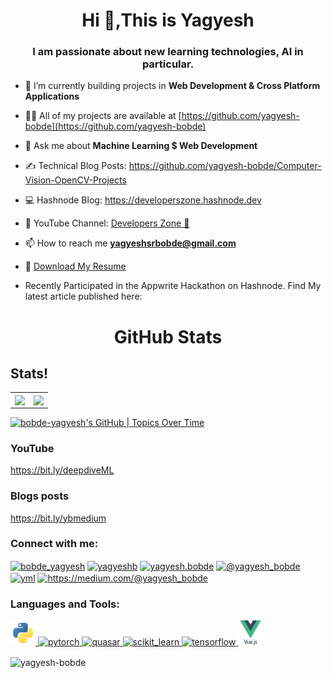 <h1 align="center">Hi 👋,This is Yagyesh</h1>
<h3 align="center">I am passionate about new learning technologies, AI in particular.</h3>


- 🌱 I’m currently building projects in **Web Development & Cross Platform Applications**

- 👨‍💻 All of my projects are available at [https://github.com/yagyesh-bobde](https://github.com/yagyesh-bobde)

- 💬 Ask me about **Machine Learning $ Web Development**

- ✍ Technical Blog Posts: https://github.com/yagyesh-bobde/Computer-Vision-OpenCV-Projects

- 💻 Hashnode Blog: https://developerszone.hashnode.dev

- 🎥 YouTube Channel: [Developers Zone 🚀 ](https://youtube.com/@developersZoneYB)

- 📫 How to reach me **yagyeshsrbobde@gmail.com**

- 📃 [Download My Resume](https://drive.google.com/file/d/1dQpHqBvuuXtaqp8qyQmF95Sqo_EWwzcU/view?usp=sharing)

- Recently Participated in the Appwrite Hackathon on Hashnode. Find My latest article published here: 

<center>
  <h1>GitHub Stats</h1>
</center>  

## Stats!

<table>
  <tr>
    <td align="center" style="padding=0;width=50%;">
      <img align="center" style="padding=0;" src="https://grs.quantumly.dev/api/?username=yagyesh-bobde&show_icons=true&title_color=4F8CC9&text_color=9f9f9f&bg_color=00000000&hide_border=true&icon_color=4F8CC9&hide_title=true&count_private=true" />
    </td>
    <td align="center" style="padding=0;width=50%;">
      <img align="center" style="padding=0;" src="https://grs.quantumly.dev/api/top-langs/?username=yagyesh-bobde&layout=compact&show_icons=true&title_color=4F8CC9&text_color=9f9f9f&bg_color=00000000&hide_border=true&icon_color=00000000&count_private=true" />
    </td>
  </tr>
</table>

[![bobde-yagyesh's GitHub | Topics Over Time](https://stats.quine.sh/bobde-yagyesh/topics-over-time?theme=dark)](https://quine.sh)  
### YouTube 
<!-- Youtube-POST-LIST:START -->
https://bit.ly/deepdiveML
<!-- BLOG-POST-LIST:END -->
### Blogs posts
<!-- BLOG-POST-LIST:START -->
https://bit.ly/ybmedium
<!-- BLOG-POST-LIST:END -->

<h3 align="left">Connect with me:</h3>
<p align="left">
<a href="https://twitter.com/bobde_yagyesh" target="blank"><img align="center" src="https://raw.githubusercontent.com/rahuldkjain/github-profile-readme-generator/master/src/images/icons/Social/twitter.svg" alt="bobde_yagyesh" height="30" width="40" /></a>
<a href="https://kaggle.com/yagyeshb" target="blank"><img align="center" src="https://raw.githubusercontent.com/rahuldkjain/github-profile-readme-generator/master/src/images/icons/Social/kaggle.svg" alt="yagyeshb" height="30" width="40" /></a>
<a href="https://instagram.com/yagyesh.bobde" target="blank"><img align="center" src="https://raw.githubusercontent.com/rahuldkjain/github-profile-readme-generator/master/src/images/icons/Social/instagram.svg" alt="yagyesh.bobde" height="30" width="40" /></a>
<a href="https://medium.com/@yagyesh_bobde" target="blank"><img align="center" src="https://raw.githubusercontent.com/rahuldkjain/github-profile-readme-generator/master/src/images/icons/Social/medium.svg" alt="@yagyesh_bobde" height="30" width="40" /></a>
<a href="https://www.youtube.com/c/yml" target="blank"><img align="center" src="https://raw.githubusercontent.com/rahuldkjain/github-profile-readme-generator/master/src/images/icons/Social/youtube.svg" alt="yml" height="30" width="40" /></a>
<a href="/https://medium.com/@yagyesh_bobde" target="blank"><img align="center" src="https://raw.githubusercontent.com/rahuldkjain/github-profile-readme-generator/master/src/images/icons/Social/rss.svg" alt="https://medium.com/@yagyesh_bobde" height="30" width="40" /></a>
</p>

<h3 align="left">Languages and Tools:</h3>
<p align="left"> <a href="https://www.python.org" target="_blank"> <img src="https://raw.githubusercontent.com/devicons/devicon/master/icons/python/python-original.svg" alt="python" width="40" height="40"/> </a> <a href="https://pytorch.org/" target="_blank"> <img src="https://www.vectorlogo.zone/logos/pytorch/pytorch-icon.svg" alt="pytorch" width="40" height="40"/> </a> <a href="https://quasar.dev/" target="_blank"> <img src="https://cdn.quasar.dev/logo/svg/quasar-logo.svg" alt="quasar" width="40" height="40"/> </a> <a href="https://scikit-learn.org/" target="_blank"> <img src="https://upload.wikimedia.org/wikipedia/commons/0/05/Scikit_learn_logo_small.svg" alt="scikit_learn" width="40" height="40"/> </a> <a href="https://www.tensorflow.org" target="_blank"> <img src="https://www.vectorlogo.zone/logos/tensorflow/tensorflow-icon.svg" alt="tensorflow" width="40" height="40"/> </a> <a href="https://vuejs.org/" target="_blank"> <img src="https://raw.githubusercontent.com/devicons/devicon/master/icons/vuejs/vuejs-original-wordmark.svg" alt="vuejs" width="40" height="40"/> </a> </p>

<p><img align="center" src="https://github-readme-stats.vercel.app/api/top-langs?username=yagyesh-bobde&show_icons=true&locale=en&layout=compact" alt="yagyesh-bobde" /></p>
